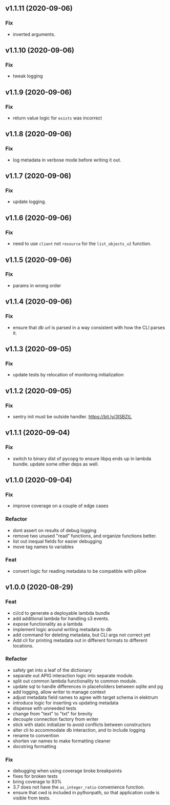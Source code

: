 ## v1.1.11 (2020-09-06)

### Fix

- inverted arguments.

## v1.1.10 (2020-09-06)

### Fix

- tweak logging

## v1.1.9 (2020-09-06)

### Fix

- return value logic for `exists` was incorrect

## v1.1.8 (2020-09-06)

### Fix

- log metadata in verbose mode before writing it out.

## v1.1.7 (2020-09-06)

### Fix

- update logging.

## v1.1.6 (2020-09-06)

### Fix

- need to use `client` not `resource` for the `list_objects_v2` function.

## v1.1.5 (2020-09-06)

### Fix

- params in wrong order

## v1.1.4 (2020-09-06)

### Fix

- ensure that db url is parsed in a way consistent with how the CLI parses it.

## v1.1.3 (2020-09-05)

### Fix

- update tests by relocation of monitoring initialization

## v1.1.2 (2020-09-05)

### Fix

- sentry init must be outside handler.  https://bit.ly/3lSBZtL

## v1.1.1 (2020-09-04)

### Fix

- switch to binary dist of pycopg to ensure libpq ends up in lambda bundle. update some other deps as well.

## v1.1.0 (2020-09-04)

### Fix

- improve coverage on a couple of edge cases

### Refactor

- dont assert on results of debug logging
- remove two unused "read" functions, and organize functions better.
- list out inequal fields for easier debugging
- move tag names to variables

### Feat

- convert logic for reading metadata to be compatible with pillow

## v1.0.0 (2020-08-29)

### Feat

- ci/cd to generate a deployable lambda bundle
- add additional lambda for handling s3 events.
- expose functionality as a lambda
- implement logic around writing metadata to db
- add command for deleting metadata, but CLI args not correct yet
- Add cli for printing metadata out in different formats to different locations.

### Refactor

- safely get into a leaf of the dictionary
- separate out APIG interaction logic into separate module.
- split out common lambda functionality to common module.
- update sql to handle differences in placeholders between sqlite and pg
- add logging, allow writer to manage context
- adjust metadata field names to agree with target schema in elektrum
- introduce logic for inserting vs updating metadata
- dispense with unneeded tests
- change from "text" to "txt" for brevity
- decouple connection factory from writer
- stick with static initializer to avoid conflicts between constructors
- alter cli to accommodate db interaction, and to include logging
- rename to convention
- shorten var names to make formatting cleaner
- docstring formatting

### Fix

- debugging when using coverage broke breakpoints
- fixes for broken tests
- bring coverage to 93%
- 3.7 does not have the `as_integer_ratio` convenience function.
- ensure that cwd is included in pythonpath, so that application code is visible from tests.
